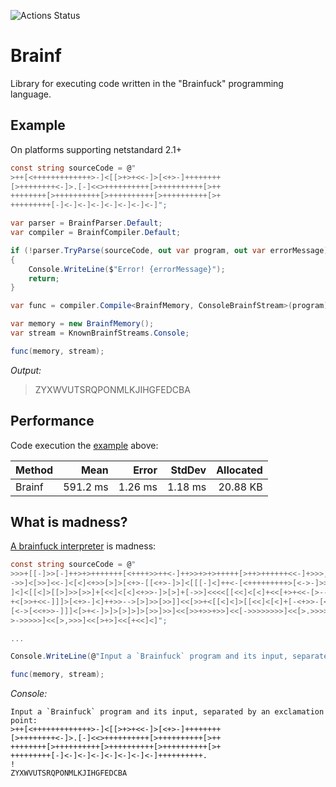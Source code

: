 ![Actions Status](https://github.com/aikidos/Brainf/workflows/build/badge.svg)

Brainf
===

Library for executing code written in the "Brainfuck" programming language.

Example
---

On platforms supporting netstandard 2.1+

```csharp
const string sourceCode = @"
>++[<+++++++++++++>-]<[[>+>+<<-]>[<+>-]++++++++
[>++++++++<-]>.[-]<<>++++++++++[>++++++++++[>++
++++++++[>++++++++++[>++++++++++[>++++++++++[>+
+++++++++[-]<-]<-]<-]<-]<-]<-]<-]";

var parser = BrainfParser.Default;
var compiler = BrainfCompiler.Default;

if (!parser.TryParse(sourceCode, out var program, out var errorMessage))
{
    Console.WriteLine($"Error! {errorMessage}");
    return;
}

var func = compiler.Compile<BrainfMemory, ConsoleBrainfStream>(program);

var memory = new BrainfMemory();
var stream = KnownBrainfStreams.Console;

func(memory, stream);
```

*Output:*
> ZYXWVUTSRQPONMLKJIHGFEDCBA

Performance
---

Code execution the [example](#example) above:

| Method |     Mean |   Error |  StdDev | Allocated |
|------- |---------:|--------:|--------:|----------:|
| Brainf | 591.2 ms | 1.26 ms | 1.18 ms |  20.88 KB |

What is madness?
---

[A brainfuck interpreter](http://www.hevanet.com/cristofd/brainfuck/dbfi.b) is madness:

```csharp
const string sourceCode = @"
>>>+[[-]>>[-]++>+>+++++++[<++++>>++<-]++>>+>+>+++++[>++>++++++<<-]+>>>,<++[[>[
->>]<[>>]<<-]<[<]<+>>[>]>[<+>-[[<+>-]>]<[[[-]<]++<-[<+++++++++>[<->-]>>]>>]]<<
]<]<[[<]>[[>]>>[>>]+[<<]<[<]<+>>-]>[>]+[->>]<<<<[[<<]<[<]+<<[+>+<<-[>-->+<<-[>
+<[>>+<<-]]]>[<+>-]<]++>>-->[>]>>[>>]]<<[>>+<[[<]<]>[[<<]<[<]+[-<+>>-[<<+>++>-
[<->[<<+>>-]]]<[>+<-]>]>[>]>]>[>>]>>]<<[>>+>>+>>]<<[->>>>>>>>]<<[>.>>>>>>>]<<[
>->>>>>]<<[>,>>>]<<[>+>]<<[+<<]<]";

...

Console.WriteLine(@"Input a `Brainfuck` program and its input, separated by an exclamation point:");

func(memory, stream);
```

*Console:*
```
Input a `Brainfuck` program and its input, separated by an exclamation point:
>++[<+++++++++++++>-]<[[>+>+<<-]>[<+>-]++++++++
[>++++++++<-]>.[-]<<>++++++++++[>++++++++++[>++
++++++++[>++++++++++[>++++++++++[>++++++++++[>+
+++++++++[-]<-]<-]<-]<-]<-]<-]<-]++++++++++.
!
ZYXWVUTSRQPONMLKJIHGFEDCBA
```
